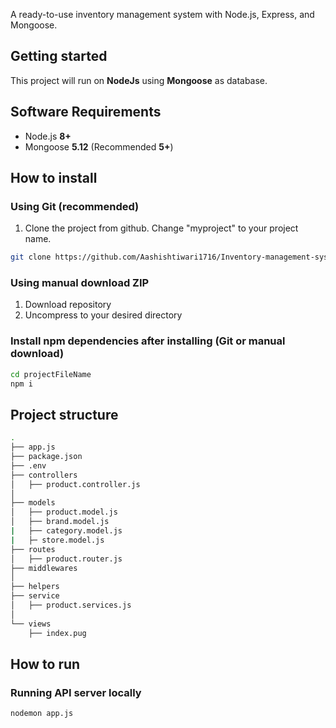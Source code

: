 A ready-to-use inventory management system with Node.js, Express, and Mongoose.

## Getting started
This project will run on **NodeJs** using **Mongoose** as database. 

## Software Requirements

- Node.js **8+**
- Mongoose **5.12** (Recommended **5+**)

## How to install

### Using Git (recommended)

1.  Clone the project from github. Change "myproject" to your project name.

```bash
git clone https://github.com/Aashishtiwari1716/Inventory-management-systems.git
```

### Using manual download ZIP

1.  Download repository
2.  Uncompress to your desired directory

### Install npm dependencies after installing (Git or manual download)

```bash
cd projectFileName
npm i
```


## Project structure

```sh
.
├── app.js
├── package.json
├── .env
├── controllers
│   ├── product.controller.js
│   
├── models
│   ├── product.model.js
│   ├── brand.model.js
|   ├── category.model.js
|   ├─ store.model.js
├── routes
│   ├── product.router.js
├── middlewares
│   
├── helpers
├── service
│   ├── product.services.js
│   
└── views
    ├── index.pug
```

## How to run

### Running API server locally

```bash
nodemon app.js
```

